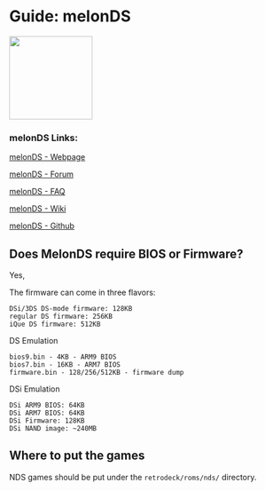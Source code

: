 # Guide: melonDS

<img src="../../../wiki_images/logos/melonds-logo.svg" width="150">

### melonDS Links:

[melonDS - Webpage](https://melonds.kuribo64.net/)

[melonDS - Forum](https://melonds.kuribo64.net/board/)

[melonDS - FAQ](https://melonds.kuribo64.net/faq.php)

[melonDS - Wiki](https://github.com/melonDS-emu/melonDS/wiki)

[melonDS - Github](https://github.com/melonDS-emu/melonDS)


## Does MelonDS require BIOS or Firmware?

Yes,

The firmware can come in three flavors:

    DSi/3DS DS-mode firmware: 128KB
    regular DS firmware: 256KB
    iQue DS firmware: 512KB

DS Emulation

    bios9.bin - 4KB - ARM9 BIOS
    bios7.bin - 16KB - ARM7 BIOS
    firmware.bin - 128/256/512KB - firmware dump


DSi Emulation

    DSi ARM9 BIOS: 64KB
    DSi ARM7 BIOS: 64KB
    DSi Firmware: 128KB
    DSi NAND image: ~240MB



## Where to put the games
NDS games should be put under the `retrodeck/roms/nds/` directory.

